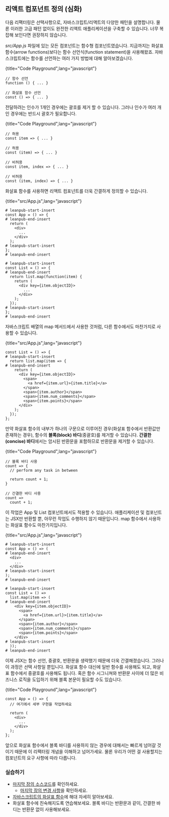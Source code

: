 ## 리액트 컴포넌트 정의 (심화)

다음 리팩터링은 선택사항으로, 자바스크립트/리액트의 다양한 패턴을 설명합니다. 물론 이러한 고급 패턴 없이도 완전한 리액트 애플리케이션을 구축할 수 있습니다. 너무 복잡해 보인다면 권장하지 않습니다.

*src/App.js* 파일에 있는 모든 컴포넌트는 함수형 컴포넌트였습니다. 지금까지는 화살표 함수(arrow functions)보다는 함수 선언식(function statement)을 사용해왔죠. 자바스크립트에는 함수를 선언하는 여러 가지 방법에 대해 알아보겠습니다.

{title="Code Playground",lang="javascript"}
~~~~~~~
// 함수 선언
function () { ... }

// 화살표 함수 선언
const () => { ... }
~~~~~~~

전달하려는 인수가 1개인 경우에는 괄호를 제거 할 수 있습니다. 그러나 인수가 여러 개인 경우에는 반드시 괄호가 필요합니다.

{title="Code Playground",lang="javascript"}
~~~~~~~
// 허용
const item => { ... }

// 허용
const (item) => { ... }

// 비허용
const item, index => { ... }

// 비허용
const (item, index) => { ... }
~~~~~~~

화살표 함수를 사용하면 리액트 컴포넌트를 더욱 간결하게 정의할 수 있습니다.

{title="src/App.js",lang="javascript"}
~~~~~~~
# leanpub-start-insert
const App = () => {
# leanpub-end-insert
  return (
    <div>
      ...
    </div>
  );
# leanpub-start-insert
};
# leanpub-end-insert

# leanpub-start-insert
const List = () => {
# leanpub-end-insert
  return list.map(function(item) {
    return (
      <div key={item.objectID}>
        ...
      </div>
    );
  });
# leanpub-start-insert
};
# leanpub-end-insert
~~~~~~~

자바스크립트 배열의 map 메서드에서 사용한 것처럼, 다른 함수에서도 마찬가지로 사용할 수 있습니다.

{title="src/App.js",lang="javascript"}
~~~~~~~
const List = () => {
# leanpub-start-insert
  return list.map(item => {
# leanpub-end-insert
    return (
      <div key={item.objectID}>
        <span>
          <a href={item.url}>{item.title}</a>
        </span>
        <span>{item.author}</span>
        <span>{item.num_comments}</span>
        <span>{item.points}</span>
      </div>
    );
  });
};
~~~~~~~

만약 화살표 함수의 내부가 하나의 구문으로 이루어진 경우(화살표 함수에서 반환값만 존재하는 경우), 함수의 **블록(block) 바디**(중괄호)를 제거할 수 있습니다. **간결한(concise) 바디**에서는 암시된 반환문을 포함하므로 반환문을 제거할 수 있습니다.

{title="Code Playground",lang="javascript"}
~~~~~~~
// 블록 바디 사용
count => {
  // perform any task in between

  return count + 1;
}

// 간결한 바디 사용
count =>
  count + 1;
~~~~~~~

이 작업은 App 및 List 컴포넌트에서도 적용할 수 있습니다. 애플리케이션 및 컴포넌트는 JSX만 반환할 뿐, 아무런 작업도 수행하지 않기 때문입니다. map 함수에서 사용하는 화살표 함수도 마찬가지입니다.

{title="src/App.js",lang="javascript"}
~~~~~~~
# leanpub-start-insert
const App = () => (
# leanpub-end-insert
  <div>
    ...
  </div>
# leanpub-start-insert
);
# leanpub-end-insert

# leanpub-start-insert
const List = () =>
  list.map(item => (
# leanpub-end-insert
    <div key={item.objectID}>
      <span>
        <a href={item.url}>{item.title}</a>
      </span>
      <span>{item.author}</span>
      <span>{item.num_comments}</span>
      <span>{item.points}</span>
    </div>
# leanpub-start-insert
  ));
# leanpub-end-insert
~~~~~~~

이제 JSX는 함수 선언, 중괄호, 반환문을 생략했기 때문에 더욱 간결해졌습니다. 그러나 이 과정은 선택 사항일 뿐입니다. 화살표 함수 대신에 일반 함수를 사용해도 되고, 화살표 함수에서 중괄호를 사용해도 됩니다. 혹은 함수 시그니쳐와 반환문 사이에 더 많은 비즈니스 로직을 도입하기 위해 블록 본문이 필요할 수도 있습니다.

{title="Code Playground",lang="javascript"}
~~~~~~~
const App = () => {
  // 여기에서 세부 구현을 작업하세요

  return (
    <div>
      ...
    </div>
  );
};
~~~~~~~

앞으로 화살표 함수에서 블록 바디를 사용하지 않는 경우에 대해서는 빠르게 넘어갈 것이기 때문에 이 리팩터링 개념을 이해하고 넘어가세요. 물론 우리가 어떤 걸 사용할지는 컴포넌트의 요구 사항에 따라 다릅니다.

### 실습하기

* [마지막 장의 소스코드](https://codesandbox.io/s/github/the-road-to-learn-react/hacker-stories/tree/hs/React-Component-Definition)를 확인하세요.
  * [마지막 장의 변경 사항](https://github.com/the-road-to-learn-react/hacker-stories/compare/hs/Meet-another-React-Component...hs/React-Component-Definition?expand=1)을 확인하세요.
* [자바스크립트의 화살표 함수](https://developer.mozilla.org/en-US/docs/Web/JavaScript/Reference/Functions/Arrow_functions)에 해대 자세히 알아보세요.
* 화살표 함수에 친숙해지도록 연습해보세요. 블록 바디는 반환문과 같이, 간결한 바디는 반환문 없이 사용해보세요.

